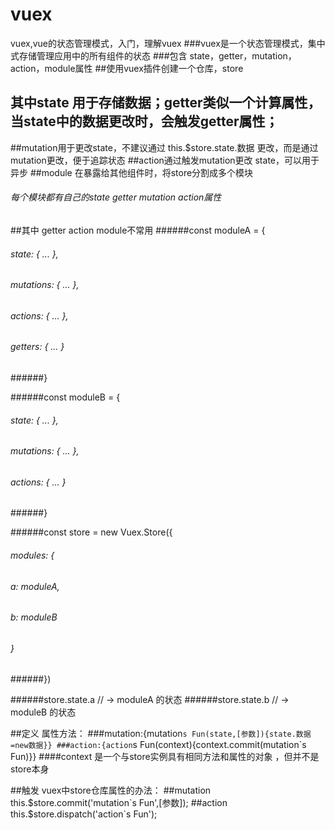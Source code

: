 # vuex
vuex,vue的状态管理模式，入门，理解vuex
###vuex是一个状态管理模式，集中式存储管理应用中的所有组件的状态
###包含 state，getter，mutation，action，module属性
##使用vuex插件创建一个仓库，store
## 其中state 用于存储数据；getter类似一个计算属性，当state中的数据更改时，会触发getter属性；
##mutation用于更改state，不建议通过 this.$store.state.数据 更改，而是通过mutation更改，便于追踪状态
##action通过触发mutation更改 state，可以用于异步
##module 在暴露给其他组件时，将store分割成多个模块
###### 每个模块都有自己的state getter mutation action属性
##其中 getter action module不常用
######const moduleA = {
######  state: { ... },
######  mutations: { ... },
######  actions: { ... },
 ###### getters: { ... }
######}

######const moduleB = {
######  state: { ... },
######  mutations: { ... },
######  actions: { ... }
######}

######const store = new Vuex.Store({
######  modules: {
######    a: moduleA,
######    b: moduleB
######  }
######})

######store.state.a // -> moduleA 的状态
######store.state.b // -> moduleB 的状态

##定义 属性方法：
###mutation:{mutation`s Fun(state,[参数]){state.数据=new数据}}
###action:{action`s Fun(context){context.commit(mutation`s Fun)}}
####context 是一个与store实例具有相同方法和属性的对象 ，但并不是store本身


##触发 vuex中store仓库属性的办法：
##mutation this.$store.commit('mutation`s Fun',[参数]);
##action this.$store.dispatch('action`s Fun');
